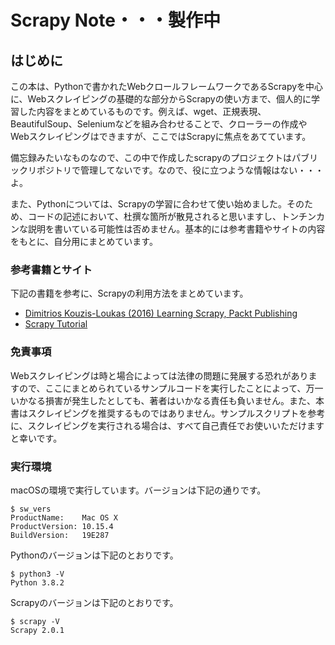 # Scrapy Note・・・製作中

## はじめに

この本は、Pythonで書かれたWebクロールフレームワークであるScrapyを中心に、Webスクレイピングの基礎的な部分からScrapyの使い方まで、個人的に学習した内容をまとめているものです。例えば、wget、正規表現、BeautifulSoup、Seleniumなどを組み合わせることで、クローラーの作成やWebスクレイピングはできますが、ここではScrapyに焦点をあてています。

備忘録みたいなものなので、この中で作成したscrapyのプロジェクトはパブリックリポジトリで管理してないです。なので、役に立つような情報はない・・・よ。

また、Pythonについては、Scrapyの学習に合わせて使い始めました。そのため、コードの記述において、杜撰な箇所が散見されると思いますし、トンチンカンな説明を書いている可能性は否めません。基本的には参考書籍やサイトの内容をもとに、自分用にまとめています。

### 参考書籍とサイト

下記の書籍を参考に、Scrapyの利用方法をまとめています。

* [Dimitrios Kouzis-Loukas \(2016\) Learning Scrapy, Packt Publishing](https://www.packtpub.com/big-data-and-business-intelligence/learning-scrapy)
* [Scrapy Tutorial](https://docs.scrapy.org/en/latest/intro/tutorial.html#)

### 免責事項

Webスクレイピングは時と場合によっては法律の問題に発展する恐れがありますので、ここにまとめられているサンプルコードを実行したことによって、万一いかなる損害が発生したとしても、著者はいかなる責任も負いません。また、本書はスクレイピングを推奨するものではありません。サンプルスクリプトを参考に、スクレイピングを実行される場合は、すべて自己責任でお使いいただけますと幸いです。

### 実行環境

macOSの環境で実行しています。バージョンは下記の通りです。

```text
$ sw_vers
ProductName:	Mac OS X
ProductVersion:	10.15.4
BuildVersion:	19E287
```

Pythonのバージョンは下記のとおりです。

```text
$ python3 -V
Python 3.8.2
```

Scrapyのバージョンは下記のとおりです。

```text
$ scrapy -V
Scrapy 2.0.1 
```

